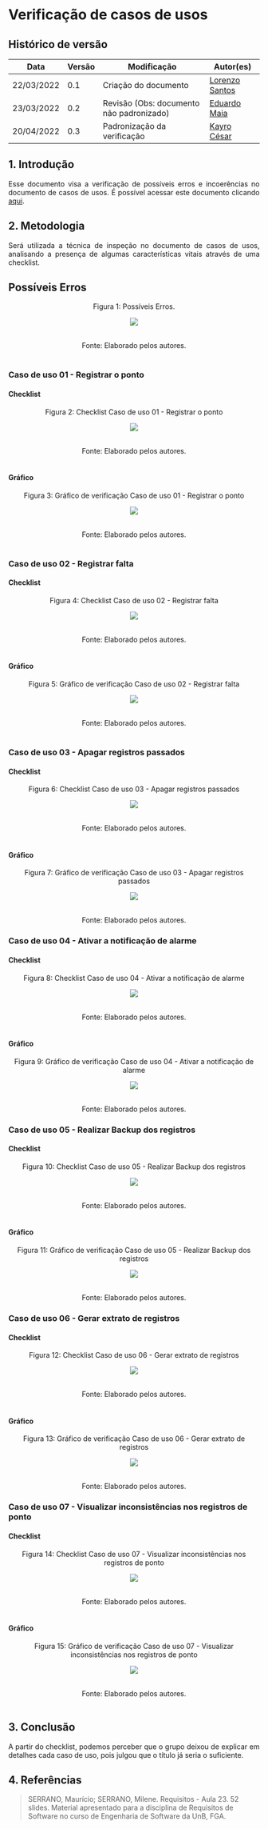 # Verificação de casos de usos

## Histórico de versão

|Data | Versão | Modificação | Autor(es)|
| -- | -- | -- | -- |
| 22/03/2022 |  0.1   | Criação do documento |  [Lorenzo Santos](https://github.com/lorenzo7377) |
| 23/03/2022 |  0.2   | Revisão (Obs: documento não padronizado) |  [Eduardo Maia](https://github.com/eduardomr) |
| 20/04/2022 |  0.3  | Padronização da verificação |  [Kayro César](https://github.com/kayrocesar) |


## 1. Introdução
<p style="text-align: justify">
Esse documento visa a verificação de possíveis erros e incoerências no documento de casos de usos. É possível acessar este documento clicando <a href="https://requisitos-de-software.github.io/2021.2-PontoFacil/modelagem/casos_de_uso/">aqui</a>.
</p>

## 2. Metodologia
<p style="text-align: justify">Será utilizada a técnica de inspeção no documento de casos de usos, analisando a presença de algumas características vitais através de uma checklist.</p>

## Possíveis Erros

<center>

<figcaption>Figura 1: Possíveis Erros. </figcaption>

<p align = "center"><img src="https://raw.githubusercontent.com/Requisitos-de-Software/2021.2-PontoFacil/master//docs/assets/imagens/possiveis_erros_casos_de_uso.PNG"></p> <br>



<figcaption>Fonte: Elaborado pelos autores.</figcaption>

</center>

<br>

###  Caso de uso 01 - Registrar o ponto
#### Checklist 

<center>

<figcaption>Figura 2: Checklist Caso de uso 01 -  Registrar o ponto</figcaption>
<p align = "center"><img src="https://raw.githubusercontent.com/Requisitos-de-Software/2021.2-PontoFacil/master//docs/assets/imagens/ver_caso_de_uso_01_checklist.PNG"></p><br>
<figcaption>Fonte: Elaborado pelos autores.</figcaption>

</center>

<br>

#### Gráfico 

<center>
<figcaption>Figura 3: Gráfico de verificação Caso de uso 01 -  Registrar o ponto</figcaption>
<p align = "center"><img src="https://raw.githubusercontent.com/Requisitos-de-Software/2021.2-PontoFacil/master//docs/assets/imagens/ver_caso_de_uso_01.PNG"></p><br>

<figcaption>Fonte: Elaborado pelos autores.</figcaption>

</center>

<br>

### Caso de uso 02 -  Registrar falta
####  Checklist 

<center>

<figcaption>Figura 4: Checklist Caso de uso 02 -  Registrar falta</figcaption>
<p align = "center"><img src="https://raw.githubusercontent.com/Requisitos-de-Software/2021.2-PontoFacil/master//docs/assets/imagens/ver_caso_de_uso_02_checklist.PNG"></p><br>
<figcaption>Fonte: Elaborado pelos autores.</figcaption>

</center>

<br>

#### Gráfico 

<center>
<figcaption>Figura 5: Gráfico de verificação Caso de uso 02 -  Registrar falta</figcaption>
<p align = "center"><img src="https://raw.githubusercontent.com/Requisitos-de-Software/2021.2-PontoFacil/master//docs/assets/imagens/ver_caso_de_uso_02.PNG"></p><br>

<figcaption>Fonte: Elaborado pelos autores.</figcaption>

</center>

<br>

### Caso de uso 03 - Apagar registros passados
#### Checklist 

<center>

<figcaption>Figura 6: Checklist Caso de uso 03 - Apagar registros passados</figcaption>
<p align = "center"><img src="https://raw.githubusercontent.com/Requisitos-de-Software/2021.2-PontoFacil/master//docs/assets/imagens/ver_caso_de_uso_03_checklist.PNG"></p><br>
<figcaption>Fonte: Elaborado pelos autores.</figcaption>

</center>

<br>

#### Gráfico 

<center>
<figcaption>Figura 7: Gráfico de verificação Caso de uso 03 - Apagar registros passados</figcaption>
<p align = "center"><img src="https://raw.githubusercontent.com/Requisitos-de-Software/2021.2-PontoFacil/master//docs/assets/imagens/ver_caso_de_uso_03.PNG"></p><br>

<figcaption>Fonte: Elaborado pelos autores.</figcaption>

</center>

### Caso de uso 04 - Ativar a notificação de alarme
#### Checklist 

<center>

<figcaption>Figura 8: Checklist Caso de uso 04 - Ativar a notificação de alarme</figcaption>
<p align = "center"><img src="https://raw.githubusercontent.com/Requisitos-de-Software/2021.2-PontoFacil/master//docs/assets/imagens/ver_caso_de_uso_04_checklist.PNG"></p><br>
<figcaption>Fonte: Elaborado pelos autores.</figcaption>

</center>

<br>

#### Gráfico 

<center>
<figcaption>Figura 9: Gráfico de verificação Caso de uso 04 - Ativar a notificação de alarme</figcaption>
<p align = "center"><img src="https://raw.githubusercontent.com/Requisitos-de-Software/2021.2-PontoFacil/master//docs/assets/imagens/ver_caso_de_uso_04.PNG"></p><br>

<figcaption>Fonte: Elaborado pelos autores.</figcaption>

</center>

###  Caso de uso 05 - Realizar Backup dos registros
#### Checklist 

<center>

<figcaption>Figura 10: Checklist Caso de uso 05 - Realizar Backup dos registros</figcaption>
<p align = "center"><img src="https://raw.githubusercontent.com/Requisitos-de-Software/2021.2-PontoFacil/master//docs/assets/imagens/ver_caso_de_uso_05_checklist.PNG"></p><br>
<figcaption>Fonte: Elaborado pelos autores.</figcaption>

</center>

<br>

#### Gráfico 

<center>
<figcaption>Figura 11: Gráfico de verificação Caso de uso 05 - Realizar Backup dos registros</figcaption>
<p align = "center"><img src="https://raw.githubusercontent.com/Requisitos-de-Software/2021.2-PontoFacil/master//docs/assets/imagens/ver_caso_de_uso_05.PNG"></p><br>

<figcaption>Fonte: Elaborado pelos autores.</figcaption>

</center>

### Caso de uso 06 - Gerar extrato de registros
#### Checklist 

<center>

<figcaption>Figura 12: Checklist Caso de uso 06 - Gerar extrato de registros</figcaption>
<p align = "center"><img src="https://raw.githubusercontent.com/Requisitos-de-Software/2021.2-PontoFacil/master//docs/assets/imagens/ver_caso_de_uso_06_checklist.PNG"></p><br>
<figcaption>Fonte: Elaborado pelos autores.</figcaption>

</center>

<br>

#### Gráfico 

<center>
<figcaption>Figura 13: Gráfico de verificação Caso de uso 06 - Gerar extrato de registros</figcaption>
<p align = "center"><img src="https://raw.githubusercontent.com/Requisitos-de-Software/2021.2-PontoFacil/master//docs/assets/imagens/ver_caso_de_uso_06.PNG"></p><br>

<figcaption>Fonte: Elaborado pelos autores.</figcaption>

</center>

### Caso de uso 07 - Visualizar inconsistências nos registros de ponto
#### Checklist 

<center>

<figcaption>Figura 14: Checklist Caso de uso 07 - Visualizar inconsistências nos registros de ponto</figcaption>
<p align = "center"><img src="https://raw.githubusercontent.com/Requisitos-de-Software/2021.2-PontoFacil/master//docs/assets/imagens/ver_caso_de_uso_07_checklist.PNG"></p><br>
<figcaption>Fonte: Elaborado pelos autores.</figcaption>

</center>

<br>

#### Gráfico 

<center>
<figcaption>Figura 15: Gráfico de verificação Caso de uso 07 - Visualizar inconsistências nos registros de ponto</figcaption>
<p align = "center"><img src="https://raw.githubusercontent.com/Requisitos-de-Software/2021.2-PontoFacil/master//docs/assets/imagens/ver_caso_de_uso_07.PNG"></p><br>

<figcaption>Fonte: Elaborado pelos autores.</figcaption>

</center>


<br>

## 3. Conclusão
<p style="text-align: justify">A partir do checklist, podemos perceber que o grupo deixou de explicar em detalhes cada caso de uso, pois julgou que o título já seria o suficiente.</p>

## 4. Referências

> SERRANO, Maurício; SERRANO, Milene. Requisitos - Aula 23. 52 slides. Material apresentado para a disciplina de Requisitos de Software no curso de Engenharia de Software da UnB, FGA.
